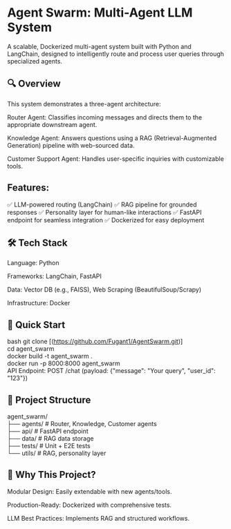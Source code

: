 # Agent Swarm: Multi-Agent LLM System
A scalable, Dockerized multi-agent system built with Python and LangChain, designed to intelligently route and process user queries through specialized agents.

## 🔍 Overview
This system demonstrates a three-agent architecture:

Router Agent: Classifies incoming messages and directs them to the appropriate downstream agent.

Knowledge Agent: Answers questions using a RAG (Retrieval-Augmented Generation) pipeline with web-sourced data.

Customer Support Agent: Handles user-specific inquiries with customizable tools.

## Features:
✅ LLM-powered routing (LangChain)
✅ RAG pipeline for grounded responses
✅ Personality layer for human-like interactions
✅ FastAPI endpoint for seamless integration
✅ Dockerized for easy deployment

## 🛠️ Tech Stack
Language: Python

Frameworks: LangChain, FastAPI

Data: Vector DB (e.g., FAISS), Web Scraping (BeautifulSoup/Scrapy)

Infrastructure: Docker

## 🚀 Quick Start
bash
git clone [(https://github.com/Fugant1/AgentSwarm.git)]  
cd agent_swarm  
docker build -t agent_swarm .  
docker run -p 8000:8000 agent_swarm  
API Endpoint: POST /chat (payload: {"message": "Your query", "user_id": "123"})

## 📂 Project Structure
agent_swarm/  
├── agents/               # Router, Knowledge, Customer agents  
├── api/                  # FastAPI endpoint  
├── data/                 # RAG data storage  
├── tests/                # Unit + E2E tests  
└── utils/                # RAG, personality layer 

## 📌 Why This Project?
Modular Design: Easily extendable with new agents/tools.

Production-Ready: Dockerized with comprehensive tests.

LLM Best Practices: Implements RAG and structured workflows.